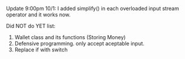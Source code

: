 Update 9:00pm 10/1:
I added simplify() in each overloaded input stream operator and it works now.

Did NOT do YET list:
1. Wallet class and its functions (Storing Money)
2. Defensive programming. only accept aceptable input.
3. Replace if with switch
